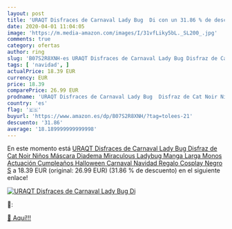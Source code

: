 ```yaml
---
layout: post
title: 'URAQT Disfraces de Carnaval Lady Bug  Di con un 31.86 % de descuento'
date: 2020-04-01 11:04:05
image: 'https://m.media-amazon.com/images/I/31vfLiky5bL._SL200_.jpg'
comments: true
category: ofertas
author: ring
slug: 'B07S2R8XNH-es URAQT Disfraces de Carnaval Lady Bug Disfraz de Cat Noir...'
tags: [ 'navidad', ]
actualPrice: 18.39 EUR
currency: EUR
price: 18.39
comparePrice: 26.99 EUR
prodname: 'URAQT Disfraces de Carnaval Lady Bug  Disfraz de Cat Noir Niños  Máscara Diadema Miraculous Ladybug Manga Larga Monos Actuación Cumpleaños Halloween Carnaval Navidad Regalo Cosplay Negro S'
country: 'es'
flag: '🇪🇸'
buyurl: 'https://www.amazon.es/dp/B07S2R8XNH/?tag=tolees-21'
descuento: '31.86'
average: '18.189999999999998'
---
```


En este momento está [URAQT Disfraces de Carnaval Lady Bug  Disfraz de Cat Noir Niños  Máscara Diadema Miraculous Ladybug Manga Larga Monos Actuación Cumpleaños Halloween Carnaval Navidad Regalo Cosplay Negro S](https://www.amazon.es/dp/B07S2R8XNH/?tag=tolees-21) a 18.39 EUR (original: 26.99 EUR) (31.86 %  de descuento) en el siguiente enlace!

[![URAQT Disfraces de Carnaval Lady Bug  Di](https://m.media-amazon.com/images/I/31vfLiky5bL._SL200_.jpg)](https://www.amazon.es/dp/B07S2R8XNH/?tag=tolees-21)

🔎:


[🛒 Aquí!!!](https://www.amazon.es/dp/B07S2R8XNH/?tag=tolees-21)
